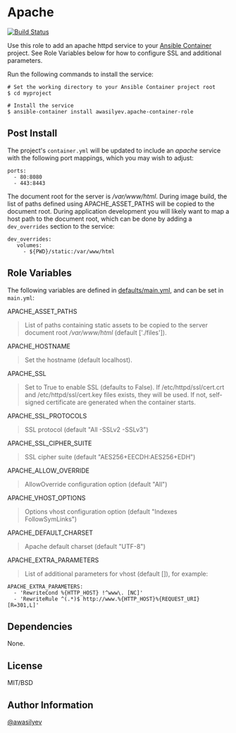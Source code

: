 Apache
======

[![Build Status](https://travis-ci.org/awasilyev/apache-container.svg?branch=master)](https://travis-ci.org/awasilyev/memcached-container)

Use this role to add an apache httpd service to your [Ansible Container](https://github.com/ansible/ansible-container) project. See Role Variables below for how to configure SSL and additional parameters. 

Run the following commands to install the service:

```
# Set the working directory to your Ansible Container project root
$ cd myproject

# Install the service
$ ansible-container install awasilyev.apache-container-role 
```

Post Install
------------

The project's `container.yml` will be updated to include an *apache* service with the following port mappings, which you may wish to adjust:

```
ports:
  - 80:8080
  - 443:8443
```

The document root for the server is */var/www/html*. During image build, the list of paths defined using APACHE_ASSET_PATHS will be copied to the document root. During application development you will likely want to map a host path to the document root, which can be done by adding a `dev_overrides` section to the service:

```
dev_overrides:
   volumes:
     - ${PWD}/static:/var/www/html
```

Role Variables
--------------

The following variables are defined in [defaults/main.yml](./defaults/main.yml), and can be set in `main.yml`:

APACHE_ASSET_PATHS
> List of paths containing static assets to be copied to the server document root */var/www/html* (default ['./files']).

APACHE_HOSTNAME
> Set the hostname (default localhost).

APACHE_SSL
> Set to True to enable SSL (defaults to False). If /etc/httpd/ssl/cert.crt and /etc/httpd/ssl/cert.key files exists, they will be used. If not, self-signed certificate are generated when the container starts.

APACHE_SSL_PROTOCOLS
> SSL protocol (default "All -SSLv2 -SSLv3")

APACHE_SSL_CIPHER_SUITE
> SSL cipher suite (default "AES256+EECDH:AES256+EDH")

APACHE_ALLOW_OVERRIDE
> AllowOverride configuration option (default "All")

APACHE_VHOST_OPTIONS
> Options vhost configuration option (default "Indexes FollowSymLinks")

APACHE_DEFAULT_CHARSET
> Apache default charset (default "UTF-8")

APACHE_EXTRA_PARAMETERS
> List of additional parameters for vhost (default []), for example:
```
APACHE_EXTRA_PARAMETERS:
  - 'RewriteCond %{HTTP_HOST} !^www\. [NC]'
  - 'RewriteRule ^(.*)$ http://www.%{HTTP_HOST}%{REQUEST_URI} [R=301,L]'
```

Dependencies
------------

None.

License
-------

MIT/BSD

Author Information
------------------

[@awasilyev](https://github.com/awasilyev)
